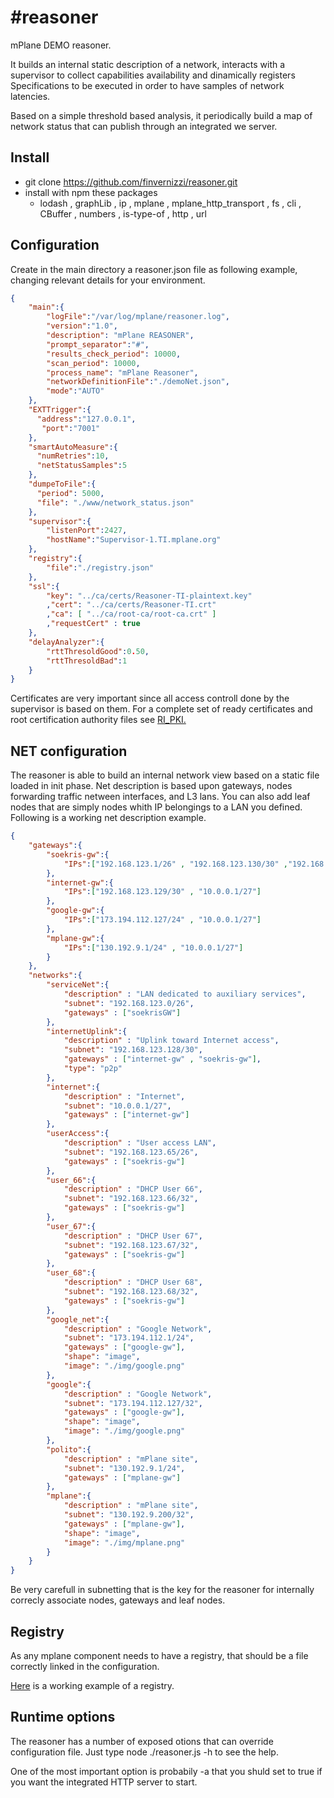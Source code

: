 #reasoner
========

mPlane DEMO reasoner.

It builds an internal static description of a network, interacts with a supervisor to collect capabilities availability and dinamically registers Specifications to be executed in order to have samples of network latencies.

Based on a simple threshold based analysis, it periodically build a map of network status that can publish through an integrated we server.

## Install


- git clone https://github.com/finvernizzi/reasoner.git
- install with npm these packages
	- lodash , graphLib , ip , mplane , mplane_http_transport , fs , cli , CBuffer , numbers , is-type-of , http , url

## Configuration


Create in the main directory a reasoner.json file as following example, changing relevant details for your environment.

```json
{
    "main":{
        "logFile":"/var/log/mplane/reasoner.log",
        "version":"1.0",
        "description": "mPlane REASONER",
        "prompt_separator":"#",
        "results_check_period": 10000,
        "scan_period": 10000,
        "process_name": "mPlane Reasoner",
        "networkDefinitionFile":"./demoNet.json",
        "mode":"AUTO"
    },
    "EXTTrigger":{
      "address":"127.0.0.1",
       "port":"7001"
    },
    "smartAutoMeasure":{
      "numRetries":10,
      "netStatusSamples":5
    },
    "dumpeToFile":{
      "period": 5000,
      "file": "./www/network_status.json"
    },
    "supervisor":{
        "listenPort":2427,
        "hostName":"Supervisor-1.TI.mplane.org"
    },
    "registry":{
        "file":"./registry.json"
    },
    "ssl":{
        "key": "../ca/certs/Reasoner-TI-plaintext.key"
        ,"cert": "../ca/certs/Reasoner-TI.crt"
        ,"ca": [ "../ca/root-ca/root-ca.crt" ]
        ,"requestCert" : true
    },
    "delayAnalyzer":{
        "rttThresoldGood":0.50,
        "rttThresoldBad":1
    }
}
```

Certificates are very important since all access controll done by the supervisor is based on them. For a complete set of ready certificates and root certification authority files see [RI_PKI.](https://github.com/stepenta/RI/tree/master/PKI)

## NET configuration

The reasoner is able to build an internal network view based on a static file loaded in init phase. Net description is based upon gateways, nodes forwarding traffic netween interfaces, and L3 lans. You can also add leaf nodes that are simply nodes whith IP belongings to a LAN you defined.
Following is a working net description example.

```json
{
    "gateways":{
        "soekris-gw":{
            "IPs":["192.168.123.1/26" , "192.168.123.130/30" ,"192.168.123.65/26" ]
        },
        "internet-gw":{
            "IPs":["192.168.123.129/30" , "10.0.0.1/27"]
        },
        "google-gw":{
            "IPs":["173.194.112.127/24" , "10.0.0.1/27"]
        },
        "mplane-gw":{
            "IPs":["130.192.9.1/24" , "10.0.0.1/27"]
        }
    },
    "networks":{
        "serviceNet":{
            "description" : "LAN dedicated to auxiliary services",
            "subnet": "192.168.123.0/26",
            "gateways" : ["soekrisGW"]
        },
        "internetUplink":{
            "description" : "Uplink toward Internet access",
            "subnet": "192.168.123.128/30",
            "gateways" : ["internet-gw" , "soekris-gw"],
            "type": "p2p"
        },
        "internet":{
            "description" : "Internet",
            "subnet": "10.0.0.1/27",
            "gateways" : ["internet-gw"]
        },
        "userAccess":{
            "description" : "User access LAN",
            "subnet": "192.168.123.65/26",
            "gateways" : ["soekris-gw"]
        },
        "user_66":{
            "description" : "DHCP User 66",
            "subnet": "192.168.123.66/32",
            "gateways" : ["soekris-gw"]
        },
        "user_67":{
            "description" : "DHCP User 67",
            "subnet": "192.168.123.67/32",
            "gateways" : ["soekris-gw"]
        },
        "user_68":{
            "description" : "DHCP User 68",
            "subnet": "192.168.123.68/32",
            "gateways" : ["soekris-gw"]
        },
        "google_net":{
            "description" : "Google Network",
            "subnet": "173.194.112.1/24",
            "gateways" : ["google-gw"],
            "shape": "image",
            "image": "./img/google.png"
        },
        "google":{
            "description" : "Google Network",
            "subnet": "173.194.112.127/32",
            "gateways" : ["google-gw"],
            "shape": "image",
            "image": "./img/google.png"
        },
        "polito":{
            "description" : "mPlane site",
            "subnet": "130.192.9.1/24",
            "gateways" : ["mplane-gw"]
        },
        "mplane":{
            "description" : "mPlane site",
            "subnet": "130.192.9.200/32",
            "gateways" : ["mplane-gw"],
            "shape": "image",
            "image": "./img/mplane.png"
        }
    }
}
```

Be very carefull in subnetting that is the key for the reasoner for internally correcly associate nodes, gateways and leaf nodes.

## Registry
As any mplane component needs to have a registry, that should be a file correctly linked in the configuration.

[Here](https://github.com/finvernizzi/reasoner/blob/26429c1f33853b5f586b6de196eed1e7aded421a/registry.json) is a working example of a registry.


## Runtime options

The reasoner has a number of exposed otions that can override configuration file.
Just  type node ./reasoner.js -h to see the help.

One of the most important option is probabily -a that you shuld set to true if you want the integrated HTTP server to start.




